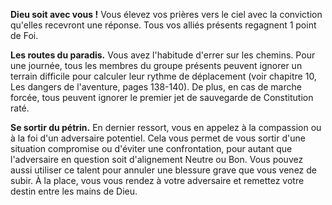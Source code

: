 ﻿---
id: group_talents_fr.md#pèlerins
name: Pèlerins
---
**Dieu soit avec vous !** Vous élevez vos prières vers le ciel avec la conviction qu'elles recevront une réponse. Tous vos alliés présents regagnent 1 point de Foi.

**Les routes du paradis.** Vous avez l'habitude d'errer sur les chemins. Pour une journée, tous les membres du groupe présents peuvent ignorer un terrain difficile pour calculer leur rythme de déplacement (voir chapitre 10, Les dangers de l'aventure, pages 138-140). De plus, en cas de marche forcée, tous peuvent ignorer le premier jet de sauvegarde de Constitution raté.

**Se sortir du pétrin.** En dernier ressort, vous en appelez à la compassion ou à la foi d'un adversaire potentiel. Cela vous permet de vous sortir d'une situation compromise ou d'éviter une confrontation, pour autant que l'adversaire en question soit d'alignement Neutre ou Bon. Vous pouvez aussi utiliser ce talent pour annuler une blessure grave que vous venez de subir. À la place, vous vous rendez à votre adversaire et remettez votre destin entre les mains de Dieu.

